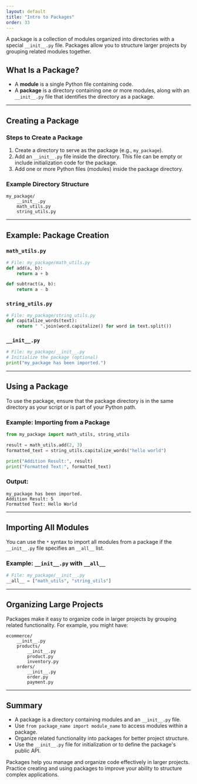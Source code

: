 ```yaml
---
layout: default
title: "Intro to Packages"
order: 33
---
```


A package is a collection of modules organized into directories with a special `__init__.py` file. Packages allow you to structure larger projects by grouping related modules together.

## What Is a Package?

- A **module** is a single Python file containing code.
- A **package** is a directory containing one or more modules, along with an `__init__.py` file that identifies the directory as a package.

---

## Creating a Package

### Steps to Create a Package

1. Create a directory to serve as the package (e.g., `my_package`).
2. Add an `__init__.py` file inside the directory. This file can be empty or include initialization code for the package.
3. Add one or more Python files (modules) inside the package directory.

### Example Directory Structure

```plaintext
my_package/
    __init__.py
    math_utils.py
    string_utils.py
```

---

## Example: Package Creation

### `math_utils.py`

```python
# File: my_package/math_utils.py
def add(a, b):
    return a + b

def subtract(a, b):
    return a - b
```

### `string_utils.py`

```python
# File: my_package/string_utils.py
def capitalize_words(text):
    return " ".join(word.capitalize() for word in text.split())
```

### `__init__.py`

```python
# File: my_package/__init__.py
# Initialize the package (optional)
print("my_package has been imported.")
```

---

## Using a Package

To use the package, ensure that the package directory is in the same directory as your script or is part of your Python path.

### Example: Importing from a Package

```python
from my_package import math_utils, string_utils

result = math_utils.add(2, 3)
formatted_text = string_utils.capitalize_words("hello world")

print("Addition Result:", result)
print("Formatted Text:", formatted_text)
```

### Output:

```plaintext
my_package has been imported.
Addition Result: 5
Formatted Text: Hello World
```

---

## Importing All Modules

You can use the `*` syntax to import all modules from a package if the `__init__.py` file specifies an `__all__` list.

### Example: `__init__.py` with `__all__`

```python
# File: my_package/__init__.py
__all__ = ["math_utils", "string_utils"]
```

---

## Organizing Large Projects

Packages make it easy to organize code in larger projects by grouping related functionality. For example, you might have:

```plaintext
ecommerce/
    __init__.py
    products/
        __init__.py
        product.py
        inventory.py
    orders/
        __init__.py
        order.py
        payment.py
```

---

## Summary

- A package is a directory containing modules and an `__init__.py` file.
- Use `from package_name import module_name` to access modules within a package.
- Organize related functionality into packages for better project structure.
- Use the `__init__.py` file for initialization or to define the package's public API.

Packages help you manage and organize code effectively in larger projects. Practice creating and using packages to improve your ability to structure complex applications.
